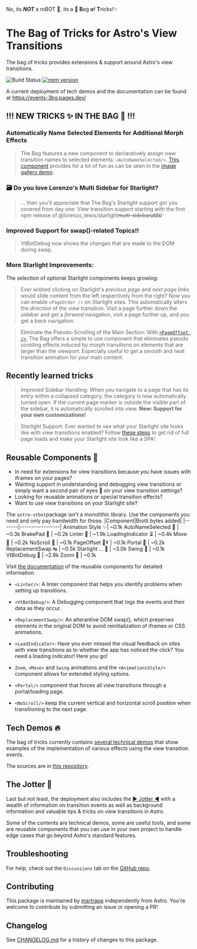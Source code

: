 No, its **_NOT_** a roBOT 🤖, its a 👜 <b>B</b>ag <b>o</b>f <b>T</b>ricks!✨

# **The Bag of Tricks** for Astro's **View Transitions**

The bag of tricks provides extensions & support around Astro's view transitions.

![Build Status](https://github.com/martrapp/astro-vtbot/actions/workflows/run-tests.yml/badge.svg)
[![npm version](https://img.shields.io/npm/v/astro-vtbot)](https://www.npmjs.com/package/astro-vtbot)

A current deployment of tech demos and the documentation can be found at https://events-3bg.pages.dev/

## !!! NEW TRICKS ✨ IN THE BAG 👜 !!!

### Automatically Name Selected Elements for Additional Morph Effects

> The Bag features a new component to declaratively assign view transition names to selected elements: `<AutoNameSelected/>`. [This component](https://events-3bg.pages.dev/library/AutoNameSelected/) provides for a lot of fun as can be seen in the [image gallery demo](https://events-3bg.pages.dev/image-gallery/).

### 🗃️ Do you love Lorenzo's Multi Sidebar for Starlight?
> ... then you'll appreciate that The Bag's Starlight support got you covered from day one: View transition support starting with the first npm release of @lorenzo_lewis/starlight~~multi-sidebar~~**utils**!

### Improved Support for swap()-related Topics!!

> VtBotDebug now shows the changes that are made to the DOM during swap.

### More Starlight Improvements: ###

The selection of optional Starlight components keeps growing:

> Ever wished clicking on Starlight's _previous page_ and _next page_ links would slide content from the left respectively from the right?  Now you can enable `<PageOrder />` on Starlight sites. This automatically alters the _direction_ of the view transition. Visit a page further down the sidebar and get a _forward_ navigation, visit a page further up, and you get a _back_ navigation.

> Eliminate the Pseudo-Scrolling of the Main Section: With [`<PageOffset />`](https://events-3bg.pages.dev/library/PageOffset/), The Bag offers a simple to use component that eliminates pseudo scrolling effects induced by morph transitions on elements that are larger than the viewport. Especially useful to get a smooth and neat transition animation for your main content.


## Recently learned tricks ##

> Improved Sidebar Handling: When you navigate to a page that has its entry within a collapsed category, the category is now automatically turned open. If the current page marker is outside the visible
part of the sidebar, it is automatically scrolled into view. **New: Support for your own customizations!**

> Starlight Support: Ever wanted to see what your Starlight site looks like with view transitions enabled? Follow [these steps](https://events-3bg.pages.dev/jotter/starlight/guide/) to get rid of full page loads and make your Starlight site look like a SPA!




## Reusable Components 🧩

- In need for extensions for view transitions because you have issues with iframes on your pages?
- Wanting support in understanding and debugging view transitions or simply want a second pair of eyes 👀 on your view transition settings?
- Looking for reusable animations or special transition effects?
- Want to use view transitions on your Starlight site?

The `astro-vtbot`package isn't a monolithic library. Use the components you need and only pay bandwidth for those.
|Component|Brotli bytes added|
|-------|-----------------|
Animation Style ✨| ~0.1k
AutoNameSelected 📛 | ~0.3k
BrakePad 🦥 | ~0.2k
Linter 🧹 | ~1.9k
LoadingIndicator ⏳ | ~0.4k
Move 🚟 | ~0.2k
NoScroll 📜 | ~0.1k
PageOffset 📄⇞ | ~0.1k
Portal 🚪 | ~0.2k
ReplacementSwap ↹ | ~0.5k
Starlight &hellip; 🌟 | ~3.0k
Swing 🎷 | ~0.1k
VtBotDebug 🐛 | ~2.8k
Zoom 🔎 | ~0.1k

Visit [the documentation](https://events-3bg.pages.dev/components/) of the reusable components for detailed information.

- `<Linter/>`: A linter component that helps you identify problems when setting up transitions.

- `<VtBotDebug/>`: A Debugging component that logs the events and their data as they occur.

- `<ReplacementSwap/>`: An alterantive DOM swap(), which preserves elements in the original DOM to avoid reinitialization of iframes or CSS animations.

- `<LoadIndicator>`: Have you ever missed the visual feedback on sites with view transitions as to whether the app has noticed the click? You need a loading indicator! Here you go!

- `Zoom`, `<Move>` and `Swing` animations and the `<AnimationsStyle/>` component allows for extended styling options.

- `<Portal/>` component that forces all view transitions through a portal/loading page.

- `<NoScroll/>` keep the current vertical and horizontal scroll position when transitioning to the next page.

## Tech Demos 🔥

The bag of tricks currently contains [several technical demos](https://events-3bg.pages.dev/demos/) that show examples of the implementation of various effects using the view transition events.

The sources are in [this repository](https://github.com/martrapp/astro-vtbot-website).

## The Jotter 📓

Last but not least, the deployment also includes the [▶ Jotter ◀](https://events-3bg.pages.dev/jotter/) with a wealth of information on transition events as well as background information and valuable tips & tricks on view transitions in Astro.

Some of the contents are technical demos, some are useful tools, and some are reusable components that you can use in your own project to handle edge cases that go beyond Astro's standard features.

## Troubleshooting

For help, check out the `Discussions` tab on the [GitHub repo](https://github.com/martrapp/astro-vtbot/discussions).

## Contributing

This package is maintained by [martrapp](https://github.com/martrapp) independently from Astro. You're welcome to contribute by submitting an issue or opening a PR!

## Changelog

See [CHANGELOG.md](https://github.com/martrapp/astro-vtbot/blob/main/CHANGELOG.md) for a history of changes to this package.
